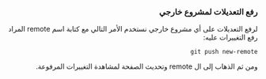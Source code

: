 



### <div dir=rtl> رفع التعديلات لمشروع خارجي<dir>
<div dir=rtl>
لرفع التعديلات على أي مشروع خارجي نستخدم الأمر التالي مع كتابة اسم remote المراد رفع التغييرات عليه:


``
git push new-remote
``

 ومن ثم الذهاب إلى ال remote وتحديث الصفحة لمشاهدة التغييرات المرفوعة.
<div>

